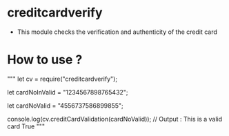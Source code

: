 # creditcardverify

- This module checks the verification and authenticity of the credit card

# How to use ?

"""
let cv = require("creditcardverify");

let cardNoInValid = "1234567898765432";

let cardNoValid = "4556737586899855";

console.log(cv.creditCardValidation(cardNoValid));  // Output : This is a valid card True
"""